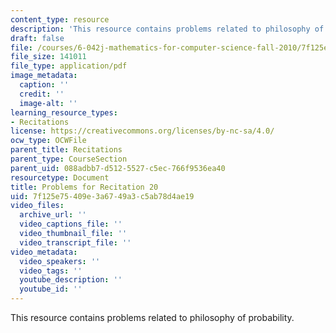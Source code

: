 ```yaml
---
content_type: resource
description: 'This resource contains problems related to philosophy of probability. '
draft: false
file: /courses/6-042j-mathematics-for-computer-science-fall-2010/7f125e75409e3a6749a3c5ab78d4ae19_MIT6_042JF10_rec20.pdf
file_size: 141011
file_type: application/pdf
image_metadata:
  caption: ''
  credit: ''
  image-alt: ''
learning_resource_types:
- Recitations
license: https://creativecommons.org/licenses/by-nc-sa/4.0/
ocw_type: OCWFile
parent_title: Recitations
parent_type: CourseSection
parent_uid: 088adbb7-d512-5527-c5ec-766f9536ea40
resourcetype: Document
title: Problems for Recitation 20
uid: 7f125e75-409e-3a67-49a3-c5ab78d4ae19
video_files:
  archive_url: ''
  video_captions_file: ''
  video_thumbnail_file: ''
  video_transcript_file: ''
video_metadata:
  video_speakers: ''
  video_tags: ''
  youtube_description: ''
  youtube_id: ''
---
```

This resource contains problems related to philosophy of probability.